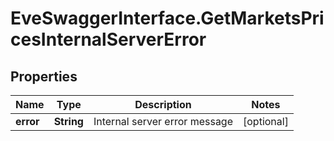 # EveSwaggerInterface.GetMarketsPricesInternalServerError

## Properties
Name | Type | Description | Notes
------------ | ------------- | ------------- | -------------
**error** | **String** | Internal server error message | [optional] 


